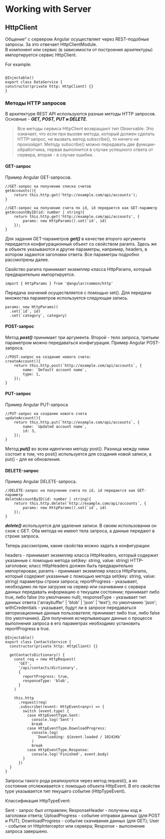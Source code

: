# Working with Server

  
  ## HttpClient
  
  Общение" с сервером Angular осуществляет через REST-подобные запросы. За это отвечает HttpClientModule.  
  В компонент или сервис (в зависимости от построения архитектуры) импортируется сервис HttpClient.  
  
  For example:
  ```
  
  @Injectable()
export class DataService {
  constructor(private http: HttpClient) {}
}

  ```
  
  ### Методы HTTP запросов
  
  В архитектуре REST API используются разные методы HTTP запросов. Основные - ***GET, POST, PUT и DELETE***.
  
  >Все методы сервиса HttpClient возвращают тип Observable. Это означает, что если при вызове метода, который должен сделать HTTP-запрос, не вызвать метод subscribe(), то ничего не произойдет. Методу subscribe() можно передавать две функции-обработчика, первая выполнится в случае успешного ответа от сервера, вторая - в случае ошибки.

#### GET-запрос
Пример Angular GET-запросов.

```
//GET-запрос на получение списка счетов
getAccounts(){
    return this.http.get('http://example.com/api/accounts');
}

//GET-запрос на получение счета по id, id передается как GET-параметр
getAccountByID(id: number | string){
    return this.http.get('http://example.com/api/accounts', {
        params: new HttpParams().set('id', id)
    });
}
```

Для задания GET-параметров ***get()*** в качестве второго аргумента передается конфигурационный объект со свойством params. Здесь же в объекте указываются и другие параметры, например, headers, в котором задаются заголовки ответа. Все параметры подробно рассмотрены далее.

Свойство params принимает экземпляр класса HttpParams, который предварительно импортируется.

```
import { HttpParams } from '@angular/common/http'
```

Передача значений осуществляется с помощью set(). Для передачи множества параметров используется следующая запись.

```
params: new HttpParams()
  .set(`id`, id)
  .set(`category`, category)
```

#### POST-запрос
Метод ***post()*** принимает три аргумента. Второй - тело запроса, третьим параметром можно передаваться конфигурация.
Пример Angular POST-запроса.

```
//POST-запрос на создание нового счета:
createAccount(){
    return this.http.post(`http://example.com/api/accounts`, {
        name: `Default account name`,
        type: 1,
    });
}
```

#### PUT-запрос
Пример Angular PUT-запроса

```
//PUT-запрос на создание нового счета
updateAccount(){
    return this.http.put(`http://example.com/api/accounts`, {
        name: `Updated account name`,
        id: 3,
    });
}
```
Метод ***put()*** во всем идентичен методу post(). Разница между ними состоит в том, что post() используется для создания новой записи, а put() - для ее обновления.

#### DELETE-запрос

Пример Angular DELETE-запроса.

```
//DELETE-запрос на получение счета по id, id передается как GET-параметр
deleteAccountByID(id: number | string){
    return this.http.delete(`http://example.com/api/accounts`, {
        params: new HttpParams().set(`id`, id)
    });
}
```

***delete()*** используется для удаления записи. В своем использовании он схож с GET. Оба метода не имеют тела запроса, а данные передают в строке запроса.

Теперь рассмотрим, какие свойства можно задать в конфигурации:

headers - принимает экземпляр класса HttpHeaders, который содержит указанные с помощью метода set(key: string, value: string) HTTP-заголовки; класс HttpHeaders должен быть предварительно импортирован;
params - принимает экземпляр класса HttpParams, который содержит указанные с помощью метода set(key: string, value: string) параметры строки запроса;
reportProgress - указывает, необходимо ли при загрузке на сервер или скачивании с сервера данных передавать информацию о текущем состоянии; принимает либо true, либо false (по умолчанию null);
responseType - указывает тип данных ответа ('arraybuffer' | 'blob' | 'json' | 'text'); по умолчанию 'json';
withCredentials - указывает, будут ли в запросе передаваться авторизационные данные пользователя; принимает либо true, либо false (по умолчанию).
Для получения исчерпывающих данных о процессе выполнения запроса в его параметрах необходимо установить reportProgress в true.

```
@Injectable()
export class ContactsService {
  constructor(private http: HttpClient) {}

  getContactsDictionary() {
    const req = new HttpRequest(
      'GET',
      '/api/contacts/dictionary',
      {
        reportProgress: true,
        responseType: 'blob',
      }
    )

    this.http
      .request(req)
      .subscribe((event: HttpEvent<any>) => {
        switch (event.type) {
          case HttpEventType.Sent:
            console.log('Sent')
            break
          case HttpEventType.DownloadProgress:
            console.log(
              `Downloading: ${event.loaded / 1024}Kb`
            )
            break
          case HttpEventType.Response:
            console.log('Finished', event.body)
        }
      })
  }
}
```

Запросы такого рода реализуются через метод request(), а их состояние отслеживается с помощью объекта HttpEvent. В его свойстве type указывается тип текущего события (HttpTypeEvent).

Классификация HttpTypeEvent:

Sent - запрос был отправлен;
ResponseHeader - получены код и заголовки ответа;
UploadProgress - событие отправки данных (для POST и PUT);
DownloadProgress - событие скачивания данных (для GET);
User - событие от HttpInterceptor или сервера;
Response - выполнение запроса завершено.
